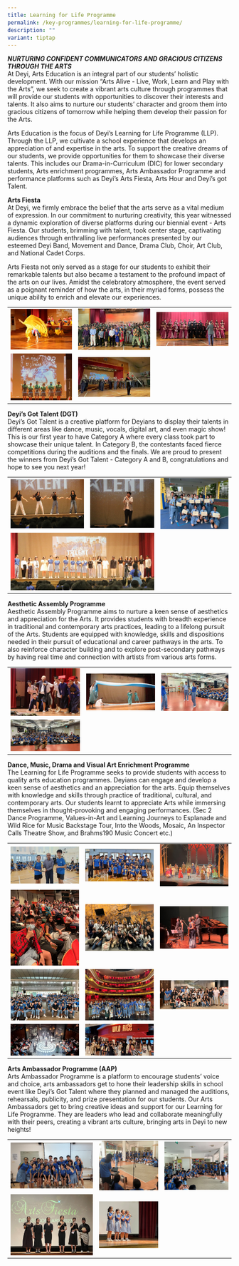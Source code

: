 ```yaml
---
title: Learning for Life Programme
permalink: /key-programmes/learning-for-life-programme/
description: ""
variant: tiptap
---
```

<p><strong><em>NURTURING CONFIDENT COMMUNICATORS AND GRACIOUS CITIZENS THROUGH THE ARTS</em></strong> 
<br>At Deyi, Arts Education is an integral part of our students’ holistic
development. With our mission “Arts Alive - Live, Work, Learn and Play
with the Arts”, we seek to create a vibrant arts culture through programmes
that will provide our students with opportunities to discover their interests
and talents. It also aims to nurture our students’ character and groom
them into gracious citizens of tomorrow while helping them develop their
passion for the Arts.</p>
<p>Arts Education is the focus of Deyi’s Learning for Life Programme (LLP).
Through the LLP, we cultivate a school experience that develops an appreciation
of and expertise in the arts. To support the creative dreams of our students,
we provide opportunities for them to showcase their diverse talents. This
includes our Drama-in-Curriculum (DIC) for lower secondary students, Arts
enrichment programmes, Arts Ambassador Programme and performance platforms
such as Deyi’s Arts Fiesta, Arts Hour and Deyi’s got Talent.</p>
<p><strong>Arts Fiesta</strong> 
<br>At Deyi, we firmly embrace the belief that the arts serve as a vital medium
of expression. In our commitment to nurturing creativity, this year witnessed
a dynamic exploration of diverse platforms during our biennial event -
Arts Fiesta. Our students, brimming with talent, took center stage, captivating
audiences through enthralling live performances presented by our esteemed
Deyi Band, Movement and Dance, Drama Club, Choir, Art Club, and National
Cadet Corps.</p>
<p>Arts Fiesta not only served as a stage for our students to exhibit their
remarkable talents but also became a testament to the profound impact of
the arts on our lives. Amidst the celebratory atmosphere, the event served
as a poignant reminder of how the arts, in their myriad forms, possess
the unique ability to enrich and elevate our experiences.</p>
<table>
<tbody>
<tr>
<td rowspan="1" colspan="1">
<div class="isomer-image-wrapper">
<img style="width: 100%" height="auto" width="100%" alt="" src="/images/Key Program/LLP/2024_LLP_pic_1a.png">
</div>
</td>
<td rowspan="1" colspan="1">
<div class="isomer-image-wrapper">
<img style="width: 100%" height="auto" width="100%" alt="" src="/images/Key Program/LLP/2024_LLP_pic_1b.png">
</div>
</td>
<td rowspan="1" colspan="1">
<div class="isomer-image-wrapper">
<img style="width: 100%" height="auto" width="100%" alt="" src="/images/Key Program/LLP/2024_LLP_pic_1c.png">
</div>
</td>
</tr>
<tr>
<td rowspan="1" colspan="1">
<div class="isomer-image-wrapper">
<img style="width: 100%" height="auto" width="100%" alt="" src="/images/Key Program/LLP/2024_LLP_pic_1d.png">
</div>
</td>
<td rowspan="1" colspan="1">
<div class="isomer-image-wrapper">
<img style="width: 100%" height="auto" width="100%" alt="" src="/images/Key Program/LLP/2024_LLP_pic_1e.png">
</div>
</td>
<td rowspan="1" colspan="1">
<p></p>
</td>
</tr>
</tbody>
</table>
<p><strong>Deyi’s Got Talent (DGT)</strong> 
<br>Deyi’s Got Talent is a creative platform for Deyians to display their
talents in different areas like dance, music, vocals, digital art, and
even magic show! This is our first year to have Category A where every
class took part to showcase their unique talent. In Category B, the contestants
faced fierce competitions during the auditions and the finals. We are proud
to present the winners from Deyi’s Got Talent - Category A and B, congratulations
and hope to see you next year!</p>
<table>
<tbody>
<tr>
<td rowspan="1" colspan="1">
<div class="isomer-image-wrapper">
<img style="width: 100%" height="auto" width="100%" alt="" src="/images/Key Program/LLP/2024_LLP_pic_2a.png">
</div>
</td>
<td rowspan="1" colspan="1">
<div class="isomer-image-wrapper">
<img style="width: 100%" height="auto" width="100%" alt="" src="/images/Key Program/LLP/2024_LLP_pic_2b.png">
</div>
</td>
<td rowspan="1" colspan="1">
<div class="isomer-image-wrapper">
<img style="width: 100%" height="auto" width="100%" alt="" src="/images/Key Program/LLP/2024_LLP_pic_2c.png">
</div>
</td>
</tr>
<tr>
<td rowspan="1" colspan="2">
<div class="isomer-image-wrapper">
<img style="width: 100%" height="auto" width="100%" alt="" src="/images/Key Program/LLP/2024_LLP_pic_2d.png">
</div>
</td>
<td rowspan="1" colspan="1">
<p></p>
</td>
</tr>
</tbody>
</table>
<p><strong>Aesthetic Assembly Programme</strong>&nbsp;
<br>Aesthetic Assembly Programme aims to nurture a keen sense of aesthetics
and appreciation for the Arts. It provides students with breadth experience
in traditional and contemporary arts practices, leading to a lifelong pursuit
of the Arts. Students are equipped with knowledge, skills and dispositions
needed in their pursuit of educational and career pathways in the arts.
To also reinforce character building and to explore post-secondary pathways
by having real time and connection with artists from various arts forms.</p>
<table>
<tbody>
<tr>
<td rowspan="1" colspan="1">
<div class="isomer-image-wrapper">
<img style="width: 100%" height="auto" width="100%" alt="" src="/images/Key Program/LLP/2024_LLP_pic_3a.png">
</div>
</td>
<td rowspan="1" colspan="1">
<div class="isomer-image-wrapper">
<img style="width: 100%" height="auto" width="100%" alt="" src="/images/Key Program/LLP/2024_LLP_pic_3b.png">
</div>
</td>
<td rowspan="1" colspan="1">
<div class="isomer-image-wrapper">
<img style="width: 100%" height="auto" width="100%" alt="" src="/images/Key Program/LLP/2024_LLP_pic_3c.png">
</div>
</td>
</tr>
<tr>
<td rowspan="1" colspan="1">
<div class="isomer-image-wrapper">
<img style="width: 100%" height="auto" width="100%" alt="" src="/images/Key Program/LLP/2024_LLP_pic_3d.png">
</div>
</td>
<td rowspan="1" colspan="1">
<p></p>
</td>
<td rowspan="1" colspan="1">
<p></p>
</td>
</tr>
</tbody>
</table>
<p><strong>Dance, Music, Drama and Visual Art Enrichment Programme</strong>&nbsp;
<br>The Learning for Life Programme seeks to provide students with access
to quality arts education programmes. Deyians can engage and develop a
keen sense of aesthetics and an appreciation for the arts. Equip themselves
with knowledge and skills through practice of traditional, cultural, and
contemporary arts. Our students learnt to appreciate Arts while immersing
themselves in thought-provoking and engaging performances. (Sec 2 Dance
Programme, Values-in-Art and Learning Journeys to Esplanade and Wild Rice
for Music Backstage Tour, Into the Woods, Mosaic, An Inspector Calls Theatre
Show, and Brahms190 Music Concert etc.)</p>
<table>
<tbody>
<tr>
<td rowspan="1" colspan="1">
<div class="isomer-image-wrapper">
<img style="width: 100%" height="auto" width="100%" alt="" src="/images/Key Program/LLP/2024_LLP_pic_4a.png">
</div>
</td>
<td rowspan="1" colspan="1">
<div class="isomer-image-wrapper">
<img style="width: 100%" height="auto" width="100%" alt="" src="/images/Key Program/LLP/2024_LLP_pic_4b.png">
</div>
</td>
<td rowspan="1" colspan="1">
<div class="isomer-image-wrapper">
<img style="width: 100%" height="auto" width="100%" alt="" src="/images/Key Program/LLP/2024_LLP_pic_4c.png">
</div>
</td>
</tr>
<tr>
<td rowspan="1" colspan="1">
<div class="isomer-image-wrapper">
<img style="width: 100%" height="auto" width="100%" alt="" src="/images/Key Program/LLP/2024_LLP_pic_4d.png">
</div>
</td>
<td rowspan="1" colspan="1">
<div class="isomer-image-wrapper">
<img style="width: 100%" height="auto" width="100%" alt="" src="/images/Key Program/LLP/2024_LLP_pic_4e.png">
</div>
</td>
<td rowspan="1" colspan="1">
<div class="isomer-image-wrapper">
<img style="width: 100%" height="auto" width="100%" alt="" src="/images/Key Program/LLP/2024_LLP_pic_4f.png">
</div>
</td>
</tr>
<tr>
<td rowspan="1" colspan="1">
<div class="isomer-image-wrapper">
<img style="width: 100%" height="auto" width="100%" alt="" src="/images/Key Program/LLP/2024_LLP_pic_4g.png">
</div>
</td>
<td rowspan="1" colspan="1">
<div class="isomer-image-wrapper">
<img style="width: 100%" height="auto" width="100%" alt="" src="/images/Key Program/LLP/2024_LLP_pic_4h.png">
</div>
</td>
<td rowspan="1" colspan="1">
<div class="isomer-image-wrapper">
<img style="width: 100%" height="auto" width="100%" alt="" src="/images/Key Program/LLP/2024_LLP_pic_4i.png">
</div>
</td>
</tr>
<tr>
<td rowspan="1" colspan="1">
<div class="isomer-image-wrapper">
<img style="width: 100%" height="auto" width="100%" alt="" src="/images/Key Program/LLP/2024_LLP_pic_4j.png">
</div>
</td>
<td rowspan="1" colspan="1">
<div class="isomer-image-wrapper">
<img style="width: 100%" height="auto" width="100%" alt="" src="/images/Key Program/LLP/2024_LLP_pic_4k.png">
</div>
</td>
<td rowspan="1" colspan="1">
<p></p>
</td>
</tr>
</tbody>
</table>
<p><strong>Arts Ambassador Programme (AAP)</strong>&nbsp;
<br>Arts Ambassador Programme is a platform to encourage students’ voice and
choice, arts ambassadors get to hone their leadership skills in school
event like Deyi’s Got Talent where they planned and managed the auditions,
rehearsals, publicity, and prize presentation for our students. Our Arts
Ambassadors get to bring creative ideas and support for our Learning for
Life Programme. They are leaders who lead and collaborate meaningfully
with their peers, creating a vibrant arts culture, bringing arts in Deyi
to new heights!</p>
<table>
<tbody>
<tr>
<td rowspan="1" colspan="1">
<div class="isomer-image-wrapper">
<img style="width: 100%" height="auto" width="100%" alt="" src="/images/Key Program/LLP/2024_LLP_pic_5a.png">
</div>
</td>
<td rowspan="1" colspan="1">
<div class="isomer-image-wrapper">
<img style="width: 100%" height="auto" width="100%" alt="" src="/images/Key Program/LLP/2024_LLP_pic_5b.png">
</div>
</td>
<td rowspan="1" colspan="1">
<div class="isomer-image-wrapper">
<img style="width: 100%" height="auto" width="100%" alt="" src="/images/Key Program/LLP/2024_LLP_pic_5c.png">
</div>
</td>
</tr>
<tr>
<td rowspan="1" colspan="1">
<div class="isomer-image-wrapper">
<img style="width: 100%" height="auto" width="100%" alt="" src="/images/Key Program/LLP/2024_LLP_pic_5d.png">
</div>
</td>
<td rowspan="1" colspan="1">
<div class="isomer-image-wrapper">
<img style="width: 100%" height="auto" width="100%" alt="" src="/images/Key Program/LLP/2024_LLP_pic_5e.png">
</div>
</td>
<td rowspan="1" colspan="1">
<p></p>
</td>
</tr>
</tbody>
</table>
<p></p>